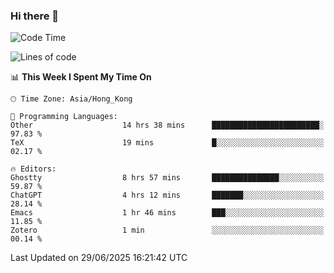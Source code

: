 ### Hi there 👋

<!--
**nicehiro/nicehiro** is a ✨ _special_ ✨ repository because its `README.md` (this file) appears on your GitHub profile.

Here are some ideas to get you started:

- 🔭 I’m currently working on ...
- 🌱 I’m currently learning ...
- 👯 I’m looking to collaborate on ...
- 🤔 I’m looking for help with ...
- 💬 Ask me about ...
- 📫 How to reach me: ...
- 😄 Pronouns: ...
- ⚡ Fun fact: ...
-->

<!--START_SECTION:waka-->
![Code Time](http://img.shields.io/badge/Code%20Time-759%20hrs%2039%20mins-blue)

![Lines of code](https://img.shields.io/badge/From%20Hello%20World%20I%27ve%20Written-1.7%20million%20lines%20of%20code-blue)

📊 **This Week I Spent My Time On** 

```text
🕑︎ Time Zone: Asia/Hong_Kong

💬 Programming Languages: 
Other                    14 hrs 38 mins      ████████████████████████░   97.83 % 
TeX                      19 mins             █░░░░░░░░░░░░░░░░░░░░░░░░   02.17 % 

🔥 Editors: 
Ghostty                  8 hrs 57 mins       ███████████████░░░░░░░░░░   59.87 % 
ChatGPT                  4 hrs 12 mins       ███████░░░░░░░░░░░░░░░░░░   28.14 % 
Emacs                    1 hr 46 mins        ███░░░░░░░░░░░░░░░░░░░░░░   11.85 % 
Zotero                   1 min               ░░░░░░░░░░░░░░░░░░░░░░░░░   00.14 % 
```


 Last Updated on 29/06/2025 16:21:42 UTC
<!--END_SECTION:waka-->
